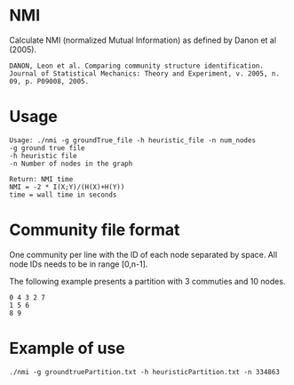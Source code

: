 # NMI

Calculate NMI (normalized Mutual Information) as defined by Danon et al (2005).
	
	DANON, Leon et al. Comparing community structure identification. 
	Journal of Statistical Mechanics: Theory and Experiment, v. 2005, n. 09, p. P09008, 2005.

# Usage
  
	Usage: ./nmi -g groundTrue_file -h heuristic_file -n num_nodes
	-g ground true file
	-h heuristic file
	-n Number of nodes in the graph
	
	Return: NMI time
	NMI = -2 * I(X;Y)/(H(X)+H(Y))
	time = wall time in seconds

# Community file format

One community per line with the ID of each node separated by space. All node IDs needs to  be in range [0,n-1].

The following example presents a partition with 3 commuties and 10 nodes.

	0 4 3 2 7
	1 5 6
	8 9

# Example of use

	./nmi -g groundtruePartition.txt -h heuristicPartition.txt -n 334863

